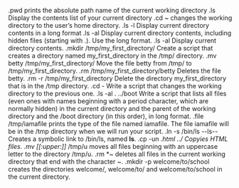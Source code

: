 .pwd prints the absolute path name of the current working directory
.ls Display the contents list of your current directory
.cd ~ changes the working directory to the user’s home directory.
.ls -l Display current directory contents in a long format
.ls -al Display current directory contents, including hidden files (starting with .). Use the long format.
.ls -al Display current directory contents.
.mkdir /tmp/my_first_directory/ Create a script that creates a directory named my_first_directory in the /tmp/ directory.
.mv betty /tmp/my_first_directory/ Move the file betty from /tmp/ to /tmp/my_first_directory.
.rm /tmp/my_first_directory/betty Deletes the file betty.
.rm -r /tmp/my_first_directory Delete the directory my_first_directory that is in the /tmp directory.
.cd - Write a script that changes the working directory to the previous one.
.ls -al . ../boot Write a script that lists all files (even ones with names beginning with a period character, which are normally hidden) in the current directory and the parent of the working directory and the /boot directory (in this order), in long format.
.file /tmp/iamafile prints the type of the file named iamafile. The file iamafile will be in the /tmp directory when we will run your script.
.ln -s /bin/ls --ls-- Creates a symbolic link to /bin/ls, named __ls__. 
.cp -un *.html ../ Copyies HTML files.
.mv [[:upper:]]* /tmp/u moves all files beginning with an uppercase letter to the directory /tmp/u.
.rm *~ deletes all files in the current working directory that end with the character ~.
.mkdir -p welcome/to/school creates the directories welcome/, welcome/to/ and welcome/to/school in the current directory. 
